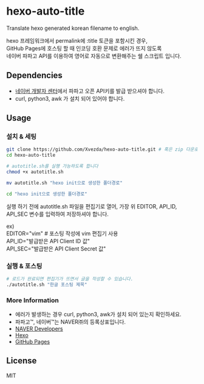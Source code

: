 hexo-auto-title
===============

Translate hexo generated korean filename to english.

hexo 프레임워크에서 permalink에 :title 토큰을 포함시킨 경우,  
GitHub Pages에 호스팅 할 때 인코딩 호환 문제로 에러가 뜨지 않도록  
네이버 파파고 API를 이용하여 영어로 자동으로 변환해주는 쉘 스크립트 입니다.

Dependencies
------------
* [네이버 개발자 센터](https://developers.naver.com/)에서 파파고 오픈 API키를 발급 받으셔야 합니다.
* curl, python3, awk 가 설치 되어 있어야 합니다.

## Usage

### 설치 & 세팅
```sh
git clone https://github.com/Xvezda/hexo-auto-title.git # 혹은 zip 다운로드
cd hexo-auto-title

# autotitle.sh를 실행 가능하도록 합니다
chmod +x autotitle.sh

mv autotitle.sh "hexo init으로 생성한 폴더경로"

cd "hexo init으로 생성한 폴더경로"
```

실행 하기 전에 autotitle.sh 파일을 편집기로 열어,
가장 위 EDITOR, API_ID, API_SEC 변수를 입력하여 저장하셔야 합니다.

ex)  
EDITOR="vim" # 포스팅 작성에 vim 편집기 사용  
API_ID="발급받은 API Client ID 값"  
API_SEC="발급받은 API Client Secret 값"  

### 실행 & 포스팅

```sh
# 로드가 완료되면 편집기가 뜨면서 글을 작성할 수 있습니다.
./autotitle.sh "한글 포스팅 제목"
```

### More Information

- 에러가 발생하는 경우 curl, python3, awk가 설치 되어 있는지 확인하세요.
- 파파고™, 네이버™는 NAVER㈜의 등록상표입니다.
- [NAVER Developers](https://developers.naver.com)
- [Hexo](https://github.com/hexojs/hexo)
- [GitHub Pages](https://pages.github.com/)


## License

MIT
